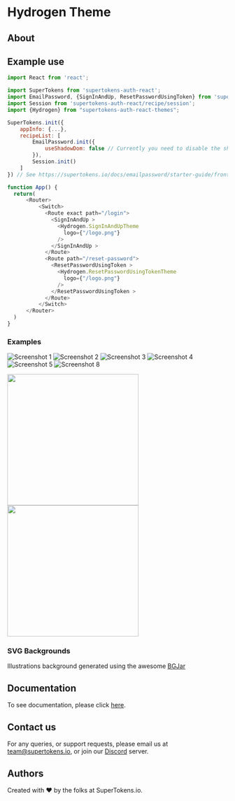 
# Hydrogen Theme

## About

## Example use

```js
import React from 'react';

import SuperTokens from 'supertokens-auth-react';
import EmailPassword, {SignInAndUp, ResetPasswordUsingToken} from 'supertokens-auth-react/recipe/emailpassword';
import Session from 'supertokens-auth-react/recipe/session';
import {Hydrogen} from "supertokens-auth-react-themes";

SuperTokens.init({
    appInfo: {...},
    recipeList: [
        EmailPassword.init({
            useShadowDom: false // Currently you need to disable the shadow Dom to use this theme.
        }),
        Session.init()
    ]
}) // See https://supertokens.io/docs/emailpassword/starter-guide/frontend

function App() {
  return(
      <Router>
          <Switch>
            <Route exact path="/login">
              <SignInAndUp >
                <Hydrogen.SignInAndUpTheme
                  logo={"/logo.png"}
                />
              </SignInAndUp >
            </Route>
            <Route path="/reset-password">
              <ResetPasswordUsingToken >
                <Hydrogen.ResetPasswordUsingTokenTheme
                  logo={"/logo.png"}
                />
              </ResetPasswordUsingToken >
            </Route>
          </Switch>
      </Router>
  )
}
```

### Examples


![Screenshot 1](https://raw.githubusercontent.com/NkxxkN/supertokens-auth-react-themes/main/assets/hydrogen/screenshot1.png?raw=true)
![Screenshot 2](https://raw.githubusercontent.com/NkxxkN/supertokens-auth-react-themes/main/assets/hydrogen/screenshot2.png?raw=true)
![Screenshot 3](https://raw.githubusercontent.com/NkxxkN/supertokens-auth-react-themes/main/assets/hydrogen/screenshot3.png?raw=true)
![Screenshot 4](https://raw.githubusercontent.com/NkxxkN/supertokens-auth-react-themes/main/assets/hydrogen/screenshot4.png?raw=true)
![Screenshot 5](https://raw.githubusercontent.com/NkxxkN/supertokens-auth-react-themes/main/assets/hydrogen/screenshot5.png?raw=true)
![Screenshot 8](https://raw.githubusercontent.com/NkxxkN/supertokens-auth-react-themes/main/assets/hydrogen/screenshot8.png?raw=true)


<img width="300px" src="https://raw.githubusercontent.com/NkxxkN/supertokens-auth-react-themes/main/assets/hydrogen/screenshot6.png?raw=true"/>

<img width="300px" src="https://raw.githubusercontent.com/NkxxkN/supertokens-auth-react-themes/main/assets/hydrogen/screenshot7.png?raw=true"/>


### SVG Backgrounds

Illustrations background generated using the awesome [BGJar](https://bgjar.com/)

## Documentation
To see documentation, please click [here](https://supertokens.io/docs/auth-react/installation).

## Contact us
For any queries, or support requests, please email us at team@supertokens.io, or join our [Discord](supertokens.io/discord) server.

## Authors
Created with :heart: by the folks at SuperTokens.io.
